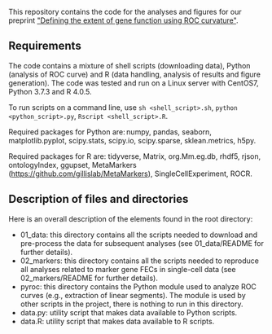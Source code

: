 This repository contains the code for the analyses and figures for our preprint ["Defining the extent of gene function using ROC curvature"](https://doi.org/10.1101/2021.09.03.458825).


Requirements
------------

The code contains a mixture of shell scripts (downloading data), Python (analysis of ROC curve) and R (data handling, analysis of results and figure generation). The code was tested and run on a Linux server with CentOS7, Python 3.7.3 and R 4.0.5.

To run scripts on a command line, use `sh <shell_script>.sh`, `python <python_script>.py`, `Rscript <shell_script>.R`.

Required packages for Python are: numpy, pandas, seaborn, matplotlib.pyplot, scipy.stats, scipy.io, scipy.sparse, sklean.metrics, h5py.

Required packages for R are: tidyverse, Matrix, org.Mm.eg.db, rhdf5, rjson, ontologyIndex, ggupset, MetaMarkers (https://github.com/gillislab/MetaMarkers), SingleCellExperiment, ROCR.


Description of files and directories
------------------------------------

Here is an overall description of the elements found in the root directory:
 - 01_data: this directory contains all the scripts needed to download and pre-process the data for subsequent analyses (see 01_data/README for further details).
 - 02_markers: this directory contains all the scripts needed to reproduce all analyses related to marker gene FECs in single-cell data (see 02_markers/README for further details).
 - pyroc: this directory contains the Python module used to analyze ROC curves (e.g., extraction of linear segments). The module is used by other scripts in the project, there is nothing to run in this directory.
 - data.py: utility script that makes data available to Python scripts.
 - data.R: utility script that makes data available to R scripts.